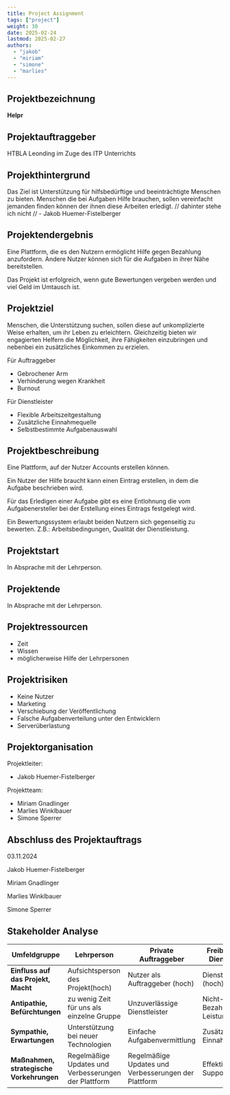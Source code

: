 ```yaml
---
title: Project Assignment
tags: ["project"]
weight: 30
date: 2025-02-24
lastmod: 2025-02-27
authors:
  - "jakob"
  - "miriam"
  - "simone"
  - "marlies"
---
```


## Projektbezeichnung

**Helpr**

## Projektauftraggeber

HTBLA Leonding im Zuge des ITP Unterrichts

## Projekthintergrund

Das Ziel ist Unterstützung für hilfsbedürftige und beeinträchtigte Menschen zu bieten.
Menschen die bei Aufgaben Hilfe brauchen, sollen vereinfacht jemanden
finden können der ihnen diese Arbeiten erledigt.
// dahinter stehe ich nicht
// - Jakob Huemer-Fistelberger

## Projektendergebnis

Eine Plattform, die es den Nutzern ermöglicht Hilfe gegen Bezahlung anzufordern.
Andere Nutzer können sich für die Aufgaben in ihrer Nähe bereitstellen.

Das Projekt ist erfolgreich, wenn gute Bewertungen vergeben werden und viel Geld
im Umtausch ist.

## Projektziel

Menschen, die Unterstützung suchen, sollen diese auf unkomplizierte Weise erhalten,
um ihr Leben zu erleichtern. Gleichzeitig bieten wir engagierten Helfern die
Möglichkeit, ihre Fähigkeiten einzubringen und nebenbei ein zusätzliches Einkommen
zu erzielen.

Für Auftraggeber

- Gebrochener Arm
- Verhinderung wegen Krankheit
- Burnout

Für Dienstleister

- Flexible Arbeitszeitgestaltung
- Zusätzliche Einnahmequelle
- Selbstbestimmte Aufgabenauswahl

## Projektbeschreibung

Eine Plattform, auf der Nutzer Accounts erstellen können.

Ein Nutzer der Hilfe braucht kann einen Eintrag erstellen, in dem die Aufgabe
beschrieben wird.

Für das Erledigen einer Aufgabe gibt es eine Entlohnung die vom Aufgabenersteller
bei der Erstellung eines Eintrags festgelegt wird.

Ein Bewertungssystem erlaubt beiden Nutzern sich gegenseitig zu bewerten.
Z.B.: Arbeitsbedingungen, Qualität der Dienstleistung.

## Projektstart

In Absprache mit der Lehrperson.

## Projektende

In Absprache mit der Lehrperson.

## Projektressourcen

- Zeit
- Wissen
- möglicherweise Hilfe der Lehrpersonen

## Projektrisiken

- Keine Nutzer
- Marketing
- Verschiebung der Veröffentlichung
- Falsche Aufgabenverteilung unter den Entwicklern
- Serverüberlastung

## Projektorganisation

Projektleiter:

- Jakob Huemer-Fistelberger

Projektteam:

- Miriam Gnadlinger
- Marlies Winklbauer
- Simone Sperrer

## Abschluss des Projektauftrags

03.11.2024

Jakob Huemer-Fistelberger

Miriam Gnadlinger

Marlies Winklbauer

Simone Sperrer

## Stakeholder Analyse

| Umfeldgruppe                             | Lehrperson                                           | Private Auftraggeber                                 | Freiberufliche Dienstleister   | Versicherung                    |
| ---------------------------------------- | ---------------------------------------------------- | ---------------------------------------------------- | ------------------------------ | ------------------------------- |
| **Einfluss auf das Projekt, Macht**      | Aufsichtsperson des Projekt(hoch)                    | Nutzer als Auftraggeber (hoch)                       | Dienstleister (hoch)           | Investoren (hoch)               |
| **Antipathie, Befürchtungen**            | zu wenig Zeit für uns als einzelne Gruppe            | Unzuverlässige Dienstleister                         | Nicht-Bezahlung der Leistungen | Qualitätsmängel                 |
| **Sympathie, Erwartungen**               | Unterstützung bei neuer Technologien                 | Einfache Aufgabenvermittlung                         | Zusätzliche Einnahmequellen    | Sicherer Zahlungsvorgang        |
| **Maßnahmen, strategische Vorkehrungen** | Regelmäßige Updates und Verbesserungen der Plattform | Regelmäßige Updates und Verbesserungen der Plattform | Effektives Support-System      | Qualitätssicherung der Platform |
